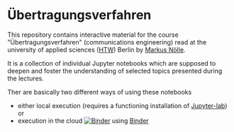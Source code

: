# Übertragungsverfahren
This repository contains interactive material for the course "Übertragungsverfahren" (communications engineering) read at the university of applied sciences ([HTW](https://www.htw-berlin.de/)) Berlin by [Markus Nölle](https://www.htw-berlin.de/hochschule/personen/person/?eid=9586). 

It is a collection of individual Jupyter notebooks which are supposed to deepen and foster the understanding of selected topics presented during the lectures.

Ther are basically two different ways of using these notebooks
* either local execution (requires a functioning installation of [Jupyter-lab](https://jupyterlab.readthedocs.io/en/stable/#)) or
* execution in the cloud [![Binder](https://mybinder.org/badge_logo.svg)](https://mybinder.org/v2/gh/htw-ikt-noelle/Uebertragungsverfahren.git/master?urlpath=lab) using [Binder](https://mybinder.org/)